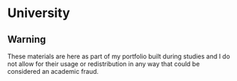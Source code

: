 # University

## Warning

These materials are here as part of my portfolio built during studies and I do not allow for their usage or redistribution in any way that could be considered an academic fraud.
